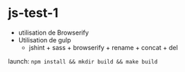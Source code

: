 # js-test-1

* utilisation de Browserify
* Utilisation de gulp
    - jshint + sass + browserify + rename + concat + del

launch: `npm install && mkdir build && make build`
